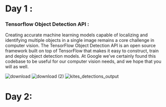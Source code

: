 # Day 1 :
   ### Tensorflow Object Detection API :
Creating accurate machine learning models capable of localizing and identifying multiple objects in a single image remains a core challenge in computer vision. The TensorFlow Object Detection API is an open source framework built on top of TensorFlow that makes it easy to construct, train and deploy object detection models. At Google we’ve certainly found this codebase to be useful for our computer vision needs, and we hope that you will as well.

![download](https://user-images.githubusercontent.com/39211262/81930013-952d5380-9605-11ea-9687-38e11c018ca0.png)
![download (2)](https://user-images.githubusercontent.com/39211262/81930031-99f20780-9605-11ea-8707-dfe6001a5f9d.png)
![kites_detections_output](https://user-images.githubusercontent.com/39211262/81930036-9cecf800-9605-11ea-93ca-315604883aa7.jpg)



# Day 2:
